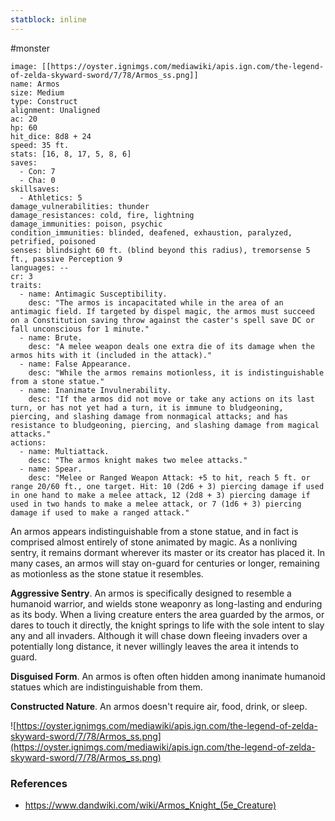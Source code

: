 ```yaml
---
statblock: inline
---
```

 #monster 

```statblock
image: [[https://oyster.ignimgs.com/mediawiki/apis.ign.com/the-legend-of-zelda-skyward-sword/7/78/Armos_ss.png]]
name: Armos
size: Medium
type: Construct
alignment: Unaligned
ac: 20
hp: 60
hit_dice: 8d8 + 24
speed: 35 ft.
stats: [16, 8, 17, 5, 8, 6]
saves:
  - Con: 7
  - Cha: 0
skillsaves:
  - Athletics: 5
damage_vulnerabilities: thunder
damage_resistances: cold, fire, lightning
damage_immunities: poison, psychic
condition_immunities: blinded, deafened, exhaustion, paralyzed, petrified, poisoned
senses: blindsight 60 ft. (blind beyond this radius), tremorsense 5 ft., passive Perception 9
languages: --
cr: 3
traits:
  - name: Antimagic Susceptibility.
    desc: "The armos is incapacitated while in the area of an antimagic field. If targeted by dispel magic, the armos must succeed on a Constitution saving throw against the caster's spell save DC or fall unconscious for 1 minute."
  - name: Brute.
    desc: "A melee weapon deals one extra die of its damage when the armos hits with it (included in the attack)."
  - name: False Appearance.
    desc: "While the armos remains motionless, it is indistinguishable from a stone statue."
  - name: Inanimate Invulnerability.
    desc: "If the armos did not move or take any actions on its last turn, or has not yet had a turn, it is immune to bludgeoning, piercing, and slashing damage from nonmagical attacks; and has resistance to bludgeoning, piercing, and slashing damage from magical attacks."
actions:
  - name: Multiattack.
    desc: "The armos knight makes two melee attacks."
  - name: Spear.
    desc: "Melee or Ranged Weapon Attack: +5 to hit, reach 5 ft. or range 20/60 ft., one target. Hit: 10 (2d6 + 3) piercing damage if used in one hand to make a melee attack, 12 (2d8 + 3) piercing damage if used in two hands to make a melee attack, or 7 (1d6 + 3) piercing damage if used to make a ranged attack."
```

An armos appears indistinguishable from a stone statue, and in fact is comprised almost entirely of stone animated by magic. As a nonliving sentry, it remains dormant wherever its master or its creator has placed it. In many cases, an armos will stay on-guard for centuries or longer, remaining as motionless as the stone statue it resembles.

**Aggressive Sentry**. An armos is specifically designed to resemble a humanoid warrior, and wields stone weaponry as long-lasting and enduring as its body. When a living creature enters the area guarded by the armos, or dares to touch it directly, the knight springs to life with the sole intent to slay any and all invaders. Although it will chase down fleeing invaders over a potentially long distance, it never willingly leaves the area it intends to guard.

**Disguised Form**. An armos is often often hidden among inanimate humanoid statues which are indistinguishable from them.

**Constructed Nature**. An armos doesn't require air, food, drink, or sleep.

![https://oyster.ignimgs.com/mediawiki/apis.ign.com/the-legend-of-zelda-skyward-sword/7/78/Armos_ss.png](https://oyster.ignimgs.com/mediawiki/apis.ign.com/the-legend-of-zelda-skyward-sword/7/78/Armos_ss.png)

### References

* https://www.dandwiki.com/wiki/Armos_Knight_(5e_Creature)
